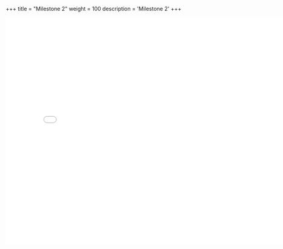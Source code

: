 +++
title = "Milestone 2"
weight = 100
description = 'Milestone 2'
+++

<embed class="pdf" src="MS2 Presentation.pdf" alt="error" width="800" height="600">